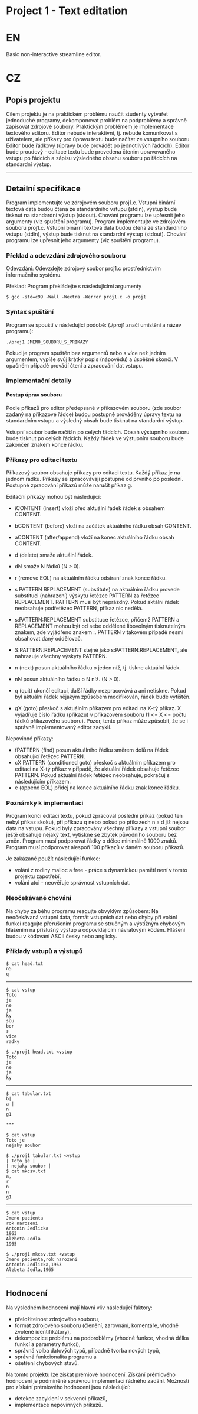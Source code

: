 # Project 1 - Text editation
# EN
Basic non-interactive streamline editor.

# CZ 

## Popis projektu
Cílem projektu je na praktickém problému naučit studenty vytvářet jednoduché programy, dekomponovat problém na podproblémy a správně zapisovat zdrojové soubory. Praktickým problémem je implementace textového editoru. Editor nebude interaktivní, tj. nebude komunikovat s uživatelem, ale příkazy pro úpravu textu bude načítat ze vstupního souboru. Editor bude řádkový (úpravy bude provádět po jednotlivých řádcích). Editor bude proudový - editace textu bude provedena čtením upravovaného vstupu po řádcích a zápisu výsledného obsahu souboru po řádcích na standardní výstup.

---

## Detailní specifikace
Program implementujte ve zdrojovém souboru proj1.c. Vstupní binární textová data budou čtena ze standardního vstupu (stdin), výstup bude tisknut na standardní výstup (stdout). Chování programu lze upřesnit jeho argumenty (viz spuštění programu).
Program implementujte ve zdrojovém souboru proj1.c. Vstupní binární textová data budou čtena ze standardního vstupu (stdin), výstup bude tisknut na standardní výstup (stdout). Chování programu lze upřesnit jeho argumenty (viz spuštění programu).


### Překlad a odevzdání zdrojového souboru
Odevzdání: Odevzdejte zdrojový soubor proj1.c prostřednictvím informačního systému.

Překlad: Program překládejte s následujícími argumenty

```
$ gcc -std=c99 -Wall -Wextra -Werror proj1.c -o proj1
```

### Syntax spuštění
Program se spouští v následující podobě: (./proj1 značí umístění a název programu):

```
./proj1 JMENO_SOUBORU_S_PRIKAZY
```
Pokud je program spuštěn bez argumentů nebo s více než jedním argumentem, vypíše svůj krátký popis (nápovědu) a úspěšně skončí. V opačném případě provádí čtení a zpracování dat vstupu.

### Implementační detaily
#### Postup úprav souboru
Podle příkazů pro editor předepsané v příkazovém souboru (zde soubor zadaný na příkazové řádce) budou postupně prováděny úpravy textu na standardním vstupu a výsledný obsah bude tisknut na standardní výstup.

Vstupní soubor bude načítán po celých řádcích. Obsah výstupního souboru bude tisknut po celých řádcích. Každý řádek ve výstupním souboru bude zakončen znakem konce řádku.

### Příkazy pro editaci textu
Příkazový soubor obsahuje příkazy pro editaci textu. Každý příkaz je na jednom řádku. Příkazy se zpracovávají postupně od prvního po poslední. Postupné zpracování příkazů může narušit příkaz g. 

Editační příkazy mohou být následující:	

* iCONTENT (insert) vloží před aktuální řádek řádek s obsahem CONTENT.
* bCONTENT (before) vloží na začátek aktuálního řádku obsah CONTENT.
	 
* aCONTENT (after/append) vloží na konec aktuálního řádku obsah CONTENT.
* d (delete) smaže aktuální řádek.
* dN smaže N řádků (N > 0).
* r (remove EOL) na aktuálním řádku odstraní znak konce řádku.
* s PATTERN REPLACEMENT (substitute) na aktuálním řádku provede substituci (nahrazení) výskytu řetězce PATTERN za řetězec REPLACEMENT. PATTERN musí být neprázdný. Pokud aktální řádek neobsahuje podřetězec PATTERN, příkaz nic nedělá.
* s:PATTERN:REPLACEMENT substituce řetězce, přičemž PATTERN a REPLACEMENT mohou být od sebe oddělené libovolným tisknutelným znakem, zde vyjádřeno znakem :. PATTERN v takovém případě nesmí obsahovat daný oddělovač.
* S:PATTERN:REPLACEMENT stejné jako s:PATTERN:REPLACEMENT, ale nahrazuje všechny výskyty PATTERN.
* n (next) posun aktuálního řádku o jeden níž, tj. tiskne aktuální řádek.
* nN posun aktuálního řádku o N níž. (N > 0).
* q (quit) ukončí editaci, další řádky nezpracovává a ani netiskne. Pokud byl aktuální řádek nějakým způsobem modifikován, řádek bude vytištěn.
* gX (goto) přeskoč s aktuálním příkazem pro editaci na X-tý příkaz. X vyjadřuje číslo řádku (příkazu) v příkazovém souboru (1 <= X <= počtu řádků příkazového souboru). Pozor, tento příkaz může způsobit, že se i správně implementovaný editor zacyklí.

Nepovinné příkazy:

* fPATTERN (find) posun aktuálního řádku směrem dolů na řádek obsahující řetězec PATTERN.
* cX PATTERN (conditioned goto) přeskoč s aktuálním příkazem pro editaci na X-tý příkaz v případě, že aktuální řádek obsahuje řetězec PATTERN. Pokud aktuální řádek řetězec neobsahuje, pokračuj s následujícím příkazem.
* e (append EOL) přidej na konec aktuálního řádku znak konce řádku.

### Poznámky k implementaci
Program končí editaci textu, pokud zpracoval poslední příkaz (pokud ten nebyl příkaz skoku), při příkazu q nebo pokud po příkazech n a d již nejsou data na vstupu.
Pokud byly zpracovány všechny příkazy a vstupní soubor ještě obsahuje nějaký text, vytiskne se zbytek původního souboru bez změn.
Program musí podporovat řádky o délce minimálně 1000 znaků.
Program musí podporovat alespoň 100 příkazů v daném souboru příkazů.

Je zakázané použít následující funkce:
* volání z rodiny malloc a free - práce s dynamickou pamětí není v tomto projektu zapotřebí,
* volání atoi - neověřuje správnost vstupních dat.

### Neočekávané chování
Na chyby za běhu programu reagujte obvyklým způsobem: Na neočekávaná vstupní data, formát vstupních dat nebo chyby při volání funkcí reagujte přerušením programu se stručným a výstižným chybovým hlášením na příslušný výstup a odpovídajícím návratovým kódem. Hlášení budou v kódování ASCII česky nebo anglicky.

### Příklady vstupů a výstupů
	$ cat head.txt
	n5
	q
	
* * *
	
	$ cat vstup
	Toto
	je
	ne
	ja
	ky
	sou
	bor
	s
	vice
	radky

	$ ./proj1 head.txt <vstup
	Toto
	je
	ne
	ja
	ky
	
***
	
	$ cat tabular.txt
	b| 
	a |
	n
	g1
	
	***
	
	$ cat vstup
	Toto je
	nejaky soubor

	$ ./proj1 tabular.txt <vstup
	| Toto je |
	| nejaky soubor |
	$ cat mkcsv.txt
	a,
	r
	n
	n
	g1
	
***
	
	$ cat vstup
	Jmeno pacienta
	rok narozeni
	Antonin Jedlicka
	1963
	Alzbeta Jedla
	1965

	$ ./proj1 mkcsv.txt <vstup
	Jmeno pacienta,rok narozeni
	Antonin Jedlicka,1963
	Alzbeta Jedla,1965
---

## Hodnocení
Na výsledném hodnocení mají hlavní vliv následující faktory:

* přeložitelnost zdrojového souboru,
* formát zdrojového souboru (členění, zarovnání, komentáře, vhodně zvolené identifikátory),
* dekompozice problému na podproblémy (vhodné funkce, vhodná délka funkcí a parametry funkcí),
* správná volba datových typů, případně tvorba nových typů,
* správná funkcionalita programu a
* ošetření chybových stavů.

Na tomto projektu lze získat prémiové hodnocení. Získání prémiového hodnocení je podmíněné správnou implementací řádného zadání. Možnosti pro získání prémiového hodnocení jsou následující:
* detekce zacyklení v sekvenci příkazů,
* implementace nepovinných příkazů.

